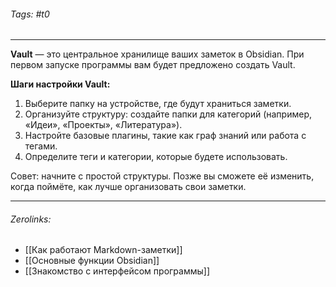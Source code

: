 ###### Tags:  #t0
___
**Vault** — это центральное хранилище ваших заметок в Obsidian. При первом запуске программы вам будет предложено создать Vault.

**Шаги настройки Vault:**

1. Выберите папку на устройстве, где будут храниться заметки.
2. Организуйте структуру: создайте папки для категорий (например, «Идеи», «Проекты», «Литература»).
3. Настройте базовые плагины, такие как граф знаний или работа с тегами.
4. Определите теги и категории, которые будете использовать.

Совет: начните с простой структуры. Позже вы сможете её изменить, когда поймёте, как лучше организовать свои заметки.
___
###### Zerolinks: 
- [[Как работают Markdown-заметки]]
- [[Основные функции Obsidian]]
- [[Знакомство с интерфейсом программы]]